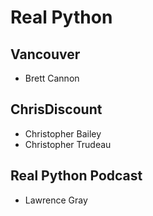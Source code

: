 # Real Python

## Vancouver

- Brett Cannon

## ChrisDiscount

- Christopher Bailey
- Christopher Trudeau

## Real Python Podcast

- Lawrence Gray

